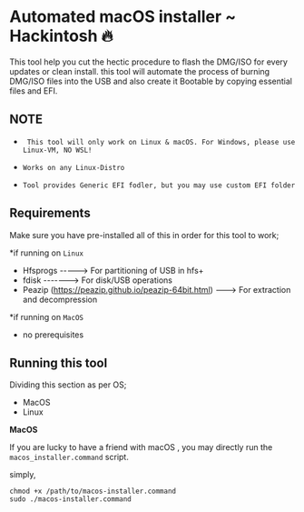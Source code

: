 
# Automated macOS installer ~ Hackintosh 🔥

This tool help you cut the hectic procedure to flash the DMG/ISO for every updates or clean install. this tool will automate the process of burning DMG/ISO files into the USB and also create it Bootable by copying essential files and EFI. 


## NOTE
- ` This tool will only work on Linux & macOS. For Windows, please use Linux-VM, NO WSL!`

- `Works on any Linux-Distro`

- `Tool provides Generic EFI fodler, but you may use custom EFI folder`
## Requirements
Make sure you have pre-installed all of this in order for this tool to work;

*if running on `Linux`
- Hfsprogs  -----> For partitioning of USB in hfs+
- fdisk -------> For disk/USB operations 
- Peazip (https://peazip.github.io/peazip-64bit.html) ---> For extraction and decompression 

*if running on `MacOS`
- no prerequisites 


## Running this tool

Dividing this section as per OS;

- MacOS
- Linux

**MacOS** 

If you are lucky to have a friend with macOS , you may directly run the `macos_installer.command` script.

simply,  

```
chmod +x /path/to/macos-installer.command
sudo ./macos-installer.command
```
## 
